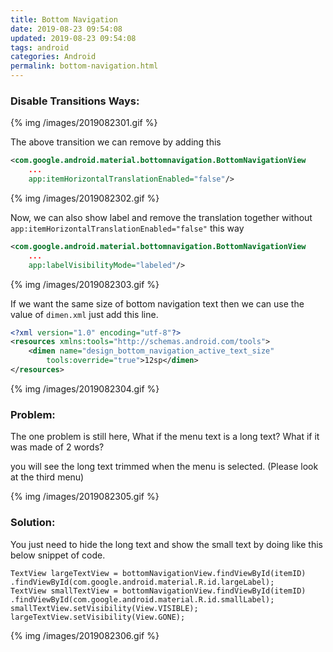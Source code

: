 ```yaml
---
title: Bottom Navigation
date: 2019-08-23 09:54:08
updated: 2019-08-23 09:54:08
tags: android
categories: Android
permalink: bottom-navigation.html
---
```


### Disable Transitions Ways:

{% img /images/2019082301.gif %}

The above transition we can remove by adding this

```xml
<com.google.android.material.bottomnavigation.BottomNavigationView
    ...
    app:itemHorizontalTranslationEnabled="false"/>
```



{% img /images/2019082302.gif %}

Now, we can also show label and remove the translation together without `app:itemHorizontalTranslationEnabled="false"` this way

```xml
<com.google.android.material.bottomnavigation.BottomNavigationView
    ...
    app:labelVisibilityMode="labeled"/>
```

{% img /images/2019082303.gif %}

If we want the same size of bottom navigation text then we can use the value of `dimen.xml` just add this line.

```xml
<?xml version="1.0" encoding="utf-8"?>
<resources xmlns:tools="http://schemas.android.com/tools">
    <dimen name="design_bottom_navigation_active_text_size"
        tools:override="true">12sp</dimen>
</resources>
```

{% img /images/2019082304.gif %}

### Problem:

The one problem is still here, What if the menu text is a long text? What if it was made of 2 words?

you will see the long text trimmed when the menu is selected. (Please look at the third menu)

{% img /images/2019082305.gif %}

### Solution:

You just need to hide the long text and show the small text by doing like this below snippet of code.

```
TextView largeTextView = bottomNavigationView.findViewById(itemID)            .findViewById(com.google.android.material.R.id.largeLabel);    TextView smallTextView = bottomNavigationView.findViewById(itemID)            .findViewById(com.google.android.material.R.id.smallLabel);    smallTextView.setVisibility(View.VISIBLE);    largeTextView.setVisibility(View.GONE);
```



{% img /images/2019082306.gif %}